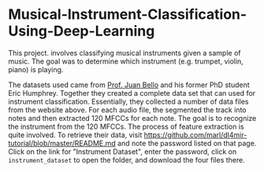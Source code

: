 # Musical-Instrument-Classification-Using-Deep-Learning
This project. involves classifying musical instruments given a sample of music. The goal was to determine which instrument (e.g. trumpet, violin, piano) is playing.

The datasets used came from
[Prof. Juan Bello](http://steinhardt.nyu.edu/faculty/Juan_Pablo_Bello) and his former PhD student Eric Humphrey. Together they created a complete data set
that can used for instrument classification.  Essentially, they collected a number of data files from the website above.
For each audio file, the segmented the track into notes and then extracted 120 MFCCs for each note.  The goal is to recognize the instrument from the 120 MFCCs.
The process of feature extraction is quite involved. To retrieve their data, visit https://github.com/marl/dl4mir-tutorial/blob/master/README.md and note the password listed on that page.
Click on the link for "Instrument Dataset", enter the password, click on `instrument_dataset` to open the folder, and download the four files there. 
